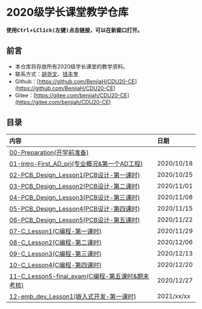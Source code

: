 # 2020级学长课堂教学仓库

**使用<kbd>Ctrl</kbd>+<kbd>LClick(左键)</kbd>点击链接，可以在新窗口打开。**

## 前言

- 本仓库将存放所有2020级学长课堂的教学资料。
- 联系方式：[胡尧文](http://wpa.qq.com/msgrd?v=3&uin=875927790&site=qq&menu=yes)、[钱丰奎](http://wpa.qq.com/msgrd?v=3&uin=2441860278&site=qq&menu=yes)  
- Github：[https://github.com/BenjiaH/CDU20-CE](https://github.com/BenjiaH/CDU20-CE)
- Gitee：[https://gitee.com/benjiah/CDU20-CE](https://gitee.com/benjiah/CDU20-CE)

## 目录

|内容                                                                      |日期       |
|:----                                                                     |:----     |
|[00-Preparation(开学前准备)](00-Preparation)                               |          |
|[01-Intro-First_AD_prj(专业概况&第一个AD工程)](01-Intro-First_AD_prj)      |2020/10/18|
|[02-PCB_Design_Lesson1(PCB设计-第一课时)](02-PCB_Design_Lesson1)           |2020/10/25|
|[03-PCB_Design_Lesson2(PCB设计-第二课时)](03-PCB_Design_Lesson2)           |2020/11/01|
|[04-PCB_Design_Lesson3(PCB设计-第三课时)](04-PCB_Design_Lesson3)           |2020/11/08|
|[05-PCB_Design_Lesson4(PCB设计-第四课时)](05-PCB_Design_Lesson4)           |2020/11/15|
|[06-PCB_Design_Lesson5(PCB设计-第五课时)](06-PCB_Design_Lesson5)           |2020/11/22|
|[07-C_Lesson1(C编程-第一课时)](07-C_Lesson1)                               |2020/11/29|
|[08-C_Lesson2(C编程-第二课时)](08-C_Lesson2)                               |2020/12/06|
|[09-C_Lesson3(C编程-第三课时)](09-C_Lesson3)                               |2020/12/13|
|[10-C_Lesson4(C编程-第四课时)](10-C_Lesson4)                               |2020/12/20|
|[11-C_Lesson5-final_exam(C编程-第五课时&期末考核)](11-C_Lesson5-final_exam) |2020/12/27|
|[12-emb_dev_Lesson1(嵌入式开发-第一课时)](12-emb_dev_Lesson1)               |2021/xx/xx|
